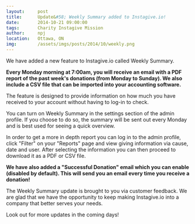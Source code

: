 ```yaml
---
layout:     post
title:      Update&#58; Weekly Summary added to Instagive.io!
date:       2014-10-21 09:00:00
tags:       Charity Instagive Mission
author:     npj
location:   Ottawa, ON
img:        /assets/imgs/posts/2014/10/weekly.png
---
```


We have added a new feature to Instagive.io called Weekly Summary.

**Every Monday morning at 7:00am, you will receive an email with a PDF report of the past week's donations (from Monday to Sunday). We also include a CSV file that can be imported into your accounting software.**

The feature is designed to provide information on how much you have received to your account without having to log-in to check.

<!-- more -->

You can turn on Weekly Summary in the settings section of the admin profile. If you choose to do so, the summary will be sent out every Monday and is best used for seeing a quick overview.

In order to get a more in depth report you can log in to the admin profile, click "Filter" on your "Reports" page and view giving information via cause, date and user. After selecting the information you can then proceed to download it as a PDF or CSV file. 

**We have also added a "Successful Donation" email which you can enable (disabled by default). This will send you an email every time you receive a donation!**

The Weekly Summary update is brought to you via customer feedback. We are glad that we have the opportunity to keep making Instagive.io into a company that better serves your needs.

Look out for more updates in the coming days! 